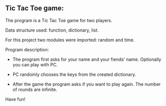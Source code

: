 ## Tic Tac Toe game:

The program is a Tic Tac Toe game for two players.

Data structure used: function, dictionary, list.

For this project two modules were imported: random and time.

Program description:

 - The program first asks for your name and your fiends' name. Optionally you can play with PC.

 - PC randomly chooses the keys from the created dictionary.

 - After the game the program asks if you want to play again. The number of rounds are infinite.

Have fun!


